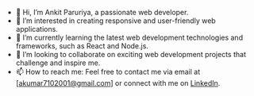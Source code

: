 - 👋 Hi, I’m Ankit Paruriya, a passionate web developer.
- 👀 I’m interested in creating responsive and user-friendly web applications.
- 🌱 I’m currently learning the latest web development technologies and frameworks, such as React and Node.js.
- 💞️ I’m looking to collaborate on exciting web development projects that challenge and inspire me.
- 📫 How to reach me: Feel free to contact me via email at [akumar7102001@gmail.com] or connect with me on [LinkedIn](www.linkedin.com/in/ankit-paruriya-b85a781b8).
